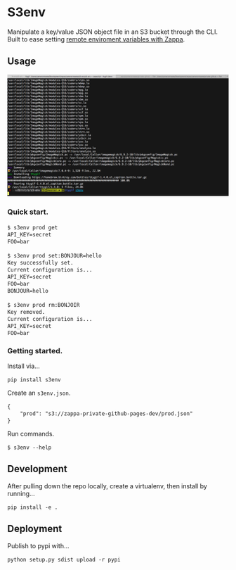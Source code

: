 # S3env

Manipulate a key/value JSON object file in an S3 bucket through the CLI. Built to ease setting [remote enviroment variables with Zappa](https://github.com/Miserlou/Zappa#remote-environment-variables).

## Usage

![](tty.gif)

### Quick start.
```
$ s3env prod get
API_KEY=secret
FOO=bar

$ s3env prod set:BONJOUR=hello
Key successfully set.
Current configuration is...
API_KEY=secret
FOO=bar
BONJOUR=hello

$ s3env prod rm:BONJOIR
Key removed.
Current configuration is...
API_KEY=secret
FOO=bar
```

### Getting started.

Install via...
```
pip install s3env
```

Create an `s3env.json`.
```
{
    "prod": "s3://zappa-private-github-pages-dev/prod.json"
}
````

Run commands.
```
$ s3env --help
```

## Development

After pulling down the repo locally, create a virtualenv, then install by running...
```
pip install -e .
```


## Deployment
Publish to pypi with...
```
python setup.py sdist upload -r pypi
```